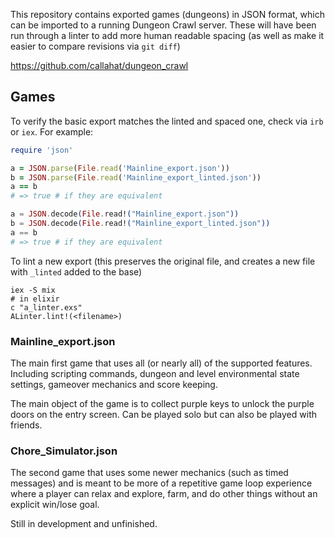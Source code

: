 This repository contains exported games (dungeons) in JSON format, which can be
imported to a running Dungeon Crawl server. These will have been run through a linter
to add more human readable spacing (as well as make it easier to compare revisions via
`git diff`)

https://github.com/callahat/dungeon_crawl

## Games

To verify the basic export matches the linted and spaced one, check via `irb` or `iex`. For example:

```ruby
require 'json'

a = JSON.parse(File.read('Mainline_export.json'))
b = JSON.parse(File.read('Mainline_export_linted.json'))
a == b
# => true # if they are equivalent
```

```elixir
a = JSON.decode(File.read!("Mainline_export.json"))
b = JSON.decode(File.read!("Mainline_export_linted.json"))
a == b
# => true # if they are equivalent
```

To lint a new export (this preserves the original file, and creates a new file with `_linted` added to the base)

```
iex -S mix
# in elixir
c "a_linter.exs"
ALinter.lint!(<filename>)
```

### Mainline_export.json

The main first game that uses all (or nearly all) of the supported features. Including
scripting commands, dungeon and level environmental state settings, gameover mechanics
and score keeping.

The main object of the game is to collect purple keys to unlock the purple doors on the
entry screen. Can be played solo but can also be played with friends.

### Chore_Simulator.json

The second game that uses some newer mechanics (such as timed messages) and is meant
to be more of a repetitive game loop experience where a player can relax and explore,
farm, and do other things without an explicit win/lose goal.

Still in development and unfinished.